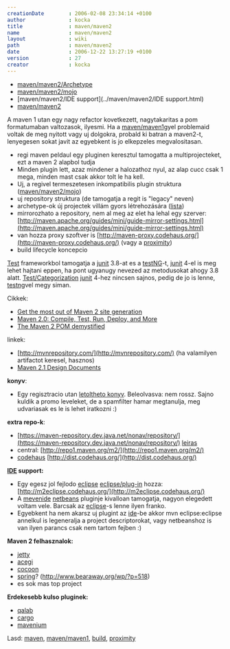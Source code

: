 ```yaml
---
creationDate        : 2006-02-08 23:34:14 +0100 
author              : kocka 
title               : maven/maven2 
name                : maven/maven2 
layout              : wiki 
path                : maven/maven2 
date                : 2006-12-22 13:27:19 +0100 
version             : 27 
creator             : kocka 
---
```


-   [maven/maven2/Archetype](../maven/maven2/Archetype.html)
-   [maven/maven2/mojo](../maven/maven2/mojo.html)
-   [maven/maven2/IDE support](../maven/maven2/IDE support.html)
-   [maven/maven2](../maven/maven2.html)



A maven 1 utan egy nagy refactor kovetkezett, nagytakaritas a pom formatumaban valtozasok, ilyesmi. Ha a [maven/maven1](../maven/maven1.html)gyel problemaid voltak de meg nyitott vagy uj dolgokra, probald ki batran a maven2-t, lenyegesen sokat javit az egyebkent is jo elkepzeles megvalositasan.

*   regi maven peldaul egy pluginen keresztul tamogatta a multiprojecteket, ezt a maven 2 alapbol tudja
*   Minden plugin lett, azaz mindener a halozathoz nyul, az alap cucc csak 1 mega, minden mast csak akkor tolt le ha kell.
*   Uj, a regivel termeszetesen inkompatibilis plugin struktura ([maven/maven2/mojo](../maven/maven2/mojo.html))
*   uj repository struktura (de tamogatja a regit is "legacy" neven)
*   archetype-ok új projectek villám gyors létrehozására ([lista](http://docs.codehaus.org/display/MAVENUSER/Archetypes+List))
*   mirrorozhato a repository, nem al meg az elet ha lehal egy szerver: [http://maven.apache.org/guides/mini/guide-mirror-settings.html](http://maven.apache.org/guides/mini/guide-mirror-settings.html)
*   van hozza proxy szoftver is [http://maven-proxy.codehaus.org/](http://maven-proxy.codehaus.org/) (vagy a [proximity](../proximity.html))
*   build lifecycle koncepcio

[Test](../test.html) frameworkbol tamogatja a [junit](../junit.html) 3.8-at es a [testNG](../testng.html)-t, [junit](../junit.html) 4-el is meg lehet hajtani eppen, ha pont ugyanugy nevezed az metodusokat ahogy 3.8 alatt. [Test/Categorization](../Test/Categorization.html) [junit](../junit.html) 4-hez nincsen sajnos, pedig de jo is lenne, [testng](../testng.html)vel megy siman.

Cikkek:

*   [Get the most out of Maven 2 site generation](http://www.javaworld.com/javaworld/jw-02-2006/jw-0227-maven_p.html)
*   [Maven 2.0: Compile, Test, Run, Deploy, and More](http://www.onjava.com/lpt/a/6528)
*   [The Maven 2 POM demystified](http://www.javaworld.com/javaworld/jw-05-2006/jw-0529-maven.html)

linkek:

*   [http://mvnrepository.com/](http://mvnrepository.com/) (ha valamilyen artifactot keresel, hasznos)
*   [ Maven 2.1 Design Documents](http://docs.codehaus.org/display/MAVEN/Maven+2.1+Design+Documents)

__konyv__:

*   Egy regisztracio utan [letoltheto konyv](http://www.mergere.com/m2book_download.jsp). Beleolvasva: nem rossz. Sajno kuldik a promo leveleket, de a spamfilter hamar megtanulja, meg udvariasak es le is lehet iratkozni :)

__extra repo-k__:

*   [https://maven-repository.dev.java.net/nonav/repository/](https://maven-repository.dev.java.net/nonav/repository/) [leiras](https://maven-repository.dev.java.net/nonav/)
*   central: [http://repo1.maven.org/m2/](http://repo1.maven.org/m2/)
*   [codehaus](../codehaus.html) [http://dist.codehaus.org/](http://dist.codehaus.org/)

__[IDE](../IDE.html) support:__

*   Egy egesz jol fejlodo [eclipse](../Eclipse.html) [eclipse/plug-in](../Eclipse/Plug-in.html) hozza:[http://m2eclipse.codehaus.org/](http://m2eclipse.codehaus.org/)
*   A [mevenide](../mevenide.html) [netbeans](../Netbeans.html) pluginje kivalloan tamogatja, nagyon elegedett voltam vele. Barcsak az [eclipse](../Eclipse.html)-s lenne ilyen franko.
*   Egyebkent ha nem akarsz uj plugint az [ide](../IDE.html)-be akkor mvn eclipse:eclipse annelkul is legeneralja a project descriptorokat, vagy netbeanshoz is van ilyen parancs csak nem tartom fejben :)

__Maven 2 felhasznalok:__

*   [jetty](../jetty.html)
*   [acegi](../acegi.html)
*   [cocoon](../cocoon.html)
*   [spring](../spring.html)? (http://www.bearaway.org/wp/?p=518)
*   es sok mas top project

__Erdekesebb kulso pluginek:__

*   [qalab](../qalab.html)
*   [cargo](../cargo.html)
*   [mavenium](../mavenium.html)

Lasd: [maven](../maven.html), [maven/maven1](../maven/maven1.html), [build](../build.html), [proximity](../proximity.html)


